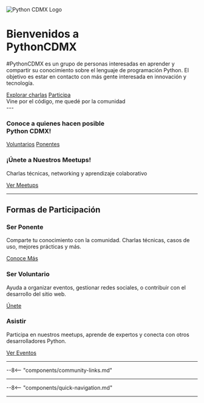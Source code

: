 <!-- Hero Section -->
<div class="hero-section">
  <img src="/images/logo.png" alt="Python CDMX Logo" class="hero-logo">
  <h1><span class="pygreen">Bienvenidos a</span><br>PythonCDMX</h1>
  <p class="hero-subtitle">#PythonCDMX es un grupo de personas interesadas en aprender y compartir su conocimiento sobre el lenguaje de programación Python. El objetivo es estar en contacto con más gente interesada en innovación y tecnología.
</p>
  <div class="action-buttons center">
    <a href="/meetups" class="btn btn-primary">Explorar charlas</a>
    <a href="/comunidad/como-contribuir" class="btn btn-primary">Participa</a>
  </div>
</div>

<div class="community-motto">
  Vine por el código, me quedé por la comunidad
</div>
---


<div class="upcoming-events">
  <h3><i class="fas fa-link"></i> Conoce a quienes hacen posible <br>Python CDMX!</h3>
  <a href="/comunidad/voluntarios#voluntarios-de-python-cdmx">Voluntarios</a>
  <a href="/comunidad/ponentes#ponentes-de-python-cdmx">Ponentes</a>
</div>

<div class="upcoming-events">
  <h3><i class="fas fa-microphone"></i> ¡Únete a Nuestros Meetups!</h3>
  <p>Charlas técnicas, networking y aprendizaje colaborativo</p>
  <a href="/meetups/2025" class="upcoming-btn"><i class="fas fa-calendar"></i> Ver Meetups</a>
</div>

---

## <i class="fas fa-users"></i> Formas de Participación

<div class="participation-grid">
  <div class="participation-card participation-ponente">
    <h3><i class="fas fa-microphone"></i> Ser Ponente</h3>
    <p>Comparte tu conocimiento con la comunidad. Charlas técnicas, casos de uso, mejores prácticas y más.</p>
    <a href="/comunidad/ponentes">Conoce Más</a>
  </div>
  <div class="participation-card participation-voluntario">
    <h3><i class="fas fa-hands-helping"></i> Ser Voluntario</h3>
    <p>Ayuda a organizar eventos, gestionar redes sociales, o contribuir con el desarrollo del sitio web.</p>
    <a href="/comunidad/voluntarios">Únete</a>
  </div>
  <div class="participation-card participation-asistir">
    <h3><i class="fas fa-users"></i> Asistir</h3>
    <p>Participa en nuestros meetups, aprende de expertos y conecta con otros desarrolladores Python.</p>
    <a href="/meetups" class="btn btn-primary">Ver Eventos</a>
  </div>
</div>

---

--8<-- "components/community-links.md"

---

--8<-- "components/quick-navigation.md"

---
